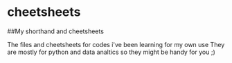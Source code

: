 # cheetsheets
##My shorthand and cheetsheets

The files and cheetsheets for codes i've been learning for my own use 
They are mostly for python and data analtics so they might be handy for you ;)
